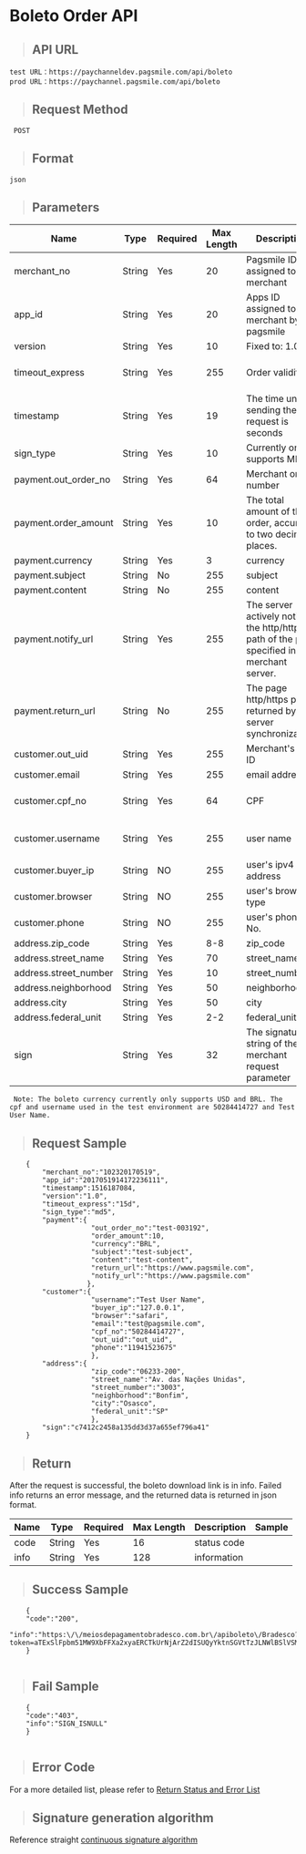 # Boleto Order API


>## API URL

    test URL：https://paychanneldev.pagsmile.com/api/boleto
    prod URL：https://paychannel.pagsmile.com/api/boleto 
    
>## Request Method

     POST

>## Format
  
    json
    
>## Parameters

Name | Type | Required | Max Length | Description | Sample
---  | ---  | ---      | ---      | ---  | ---
merchant_no | String | Yes | 20 | Pagsmile ID assigned to the merchant | 1024201708140012289
app_id | String | Yes | 20 | Apps ID assigned to the merchant by pagsmile | 2017051914172236111
version | String | Yes | 10 | Fixed to: 1.0 | 1.0
timeout_express | String | Yes | 255 | Order validity | The time of day is assigned: 1d or 24h or 1440m;
timestamp | String | Yes | 19 | The time unit for sending the request is seconds | 21516081919
sign_type | String | Yes | 10 | Currently only supports MD5 | MD5
payment.out_order_no | String | Yes | 64 | Merchant order number |
payment.order_amount | String | Yes | 10 | The total amount of the order, accurate to two decimal places. | 88.88
payment.currency | String | Yes | 3 | currency | BRL 
payment.subject | String | No | 255 | subject |
payment.content | String | No | 255 | content |
payment.notify_url | String | Yes | 255 | The server actively notifies the http/https path of the page specified in the merchant server. | https://www.pagsmile.com
payment.return_url | String | No | 255 | The page http/https path returned by the server synchronization. | https://www.pagsmile.com
customer.out_uid | String | Yes | 255 | Merchant's user ID |  
customer.email | String | Yes | 255 | email address |  
customer.cpf_no | String | Yes | 64 | CPF | Mall merchants are required here; game merchants are optional.
customer.username | String | Yes | 255 | user name | Mall merchants are required here; game merchants are optional.
customer.buyer_ip | String | NO | 255 | user's ipv4 address | 
customer.browser | String | NO | 255 | user's browser type|
customer.phone | String | NO | 255 | user's phone No.|
address.zip_code | String | Yes | 8-8 | zip_code| 06233-200
address.street_name | String | Yes | 70 | street_name| Av. das Nações Unidas
address.street_number | String | Yes | 10 | street_number| 3003
address.neighborhood | String | Yes | 50 | neighborhood| Bonfim
address.city | String | Yes | 50 | city| Osasco
address.federal_unit | String | Yes | 2-2 | federal_unit| SP
sign | String | Yes | 32 | The signature string of the merchant request parameter | The signature value calculated by the signature algorithm is detailed in the signature generation algorithm.

     Note: The boleto currency currently only supports USD and BRL. The cpf and username used in the test environment are 50284414727 and Test User Name.

>## Request Sample

```
    {
        "merchant_no":"102320170519",
        "app_id":"2017051914172236111",
        "timestamp":1516187084,
        "version":"1.0",
        "timeout_express":"15d",
        "sign_type":"md5",
        "payment":{
                    "out_order_no":"test-003192",
                    "order_amount":10,
                    "currency":"BRL",
                    "subject":"test-subject",
                    "content":"test-content",
                    "return_url":"https://www.pagsmile.com",
                    "notify_url":"https://www.pagsmile.com"
                   },
        "customer":{
                    "username":"Test User Name",
                    "buyer_ip":"127.0.0.1",
                    "browser":"safari",
                    "email":"test@pagsmile.com",
                    "cpf_no":"50284414727",
                    "out_uid":"out_uid",
                    "phone":"11941523675"
                    },
        "address":{
                    "zip_code":"06233-200",
                    "street_name":"Av. das Nações Unidas",
                    "street_number":"3003",
                    "neighborhood":"Bonfim",
                    "city":"Osasco",
                    "federal_unit":"SP"
                    },               
        "sign":"c7412c2458a135dd3d37a655ef796a41"
    }

``` 

>## Return

  After the request is successful, the boleto download link is in info. Failed info returns an error message, and the returned data is returned in json format.

Name | Type | Required | Max Length | Description | Sample
---  | ---  | ---      | ---      | ---  | ---
code | String | Yes | 16 | status code | 
info | String | Yes | 128 | information | 

>## Success Sample

```
    { 
    "code":"200",
    "info":"https:\/\/meiosdepagamentobradesco.com.br\/apiboleto\/Bradesco?token=aTExSlFpbm51MW9XbFFXa2xyaERCTkUrNjArZ2dISUQyYktnSGVtTzJLNWlBSlVSMkQvNnp2MDc4aEJzMFR2aw.."
    }
    
```

>## Fail Sample

```
    { 
    "code":"403",
    "info":"SIGN_ISNULL"
    }
    
```

>## Error Code

For a more detailed list, please refer to [Return Status and Error List](ReturnResult)

>## Signature generation algorithm

Reference straight [continuous signature algorithm](DriectSign)

